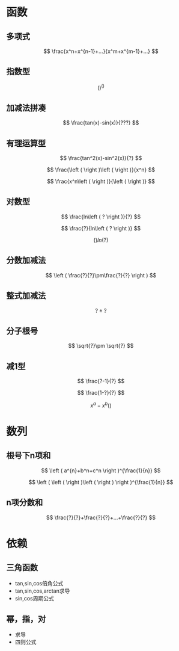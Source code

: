 # 函数

## 多项式

$$
\frac{x^n+x^{n-1}+...}{x^m+x^{m-1}+...}
$$

## 指数型

$$
\left (  \right )^{\left (  \right )}
$$

## 加减法拼凑

$$
\frac{tan(x)-sin(x)}{???}
$$

## 有理运算型

$$
\frac{tan^2(x)-sin^2(x)}{?}
$$

$$
\frac{\left (  \right )\left (  \right )}{x^n}
$$

$$
\frac{x^n\left (  \right )}{\left (  \right )}
$$

## 对数型

$$
\frac{ln\left ( ? \right )}{?}
$$

$$
\frac{?}{ln\left ( ? \right )}
$$

$$
()ln(?)
$$

## 分数加减法

$$
\left ( \frac{?}{?}\pm\frac{?}{?} \right )
$$

## 整式加减法

$$
?\pm?
$$

## 分子根号

$$
\sqrt{?}\pm \sqrt{?}
$$

## 减1型

$$
\frac{?-1}{?}
$$

$$
\frac{1-?}{?}
$$

$$
x^a-x^b\left (  \right )
$$

# 数列

## 根号下n项和

$$
\left ( a^{n}+b^n+c^n \right )^{\frac{1}{n}}
$$

$$
\left ( \left (  \right )\left (  \right ) \right )^{\frac{1}{n}}
$$

## n项分数和

$$
\frac{?}{?}+\frac{?}{?}+...+\frac{?}{?}
$$

# 依赖

## 三角函数

* tan,sin,cos倍角公式
* tan,sin,cos,arctan求导
* sin,cos周期公式

## 幂，指，对

* 求导
* 四则公式
